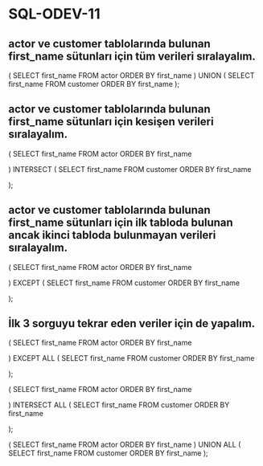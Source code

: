 # SQL-ODEV-11

## actor ve customer tablolarında bulunan first_name sütunları için tüm verileri sıralayalım.
(
SELECT first_name FROM actor
ORDER BY first_name
)
UNION
(
SELECT first_name FROM customer
ORDER BY first_name 
);

## actor ve customer tablolarında bulunan first_name sütunları için kesişen verileri sıralayalım.
(
SELECT first_name FROM actor
ORDER BY first_name

)
INTERSECT
(
SELECT first_name FROM customer
ORDER BY first_name 

);

## actor ve customer tablolarında bulunan first_name sütunları için ilk tabloda bulunan ancak ikinci tabloda bulunmayan verileri sıralayalım.
(
SELECT first_name FROM actor
ORDER BY first_name

)
EXCEPT
(
SELECT first_name FROM customer
ORDER BY first_name 

);

## İlk 3 sorguyu tekrar eden veriler için de yapalım.
(
SELECT first_name FROM actor
ORDER BY first_name

)
EXCEPT ALL
(
SELECT first_name FROM customer
ORDER BY first_name 

);


(
SELECT first_name FROM actor
ORDER BY first_name

)
INTERSECT ALL
(
SELECT first_name FROM customer
ORDER BY first_name 

);

(
SELECT first_name FROM actor
ORDER BY first_name
)
UNION ALL
(
SELECT first_name FROM customer
ORDER BY first_name 
);
